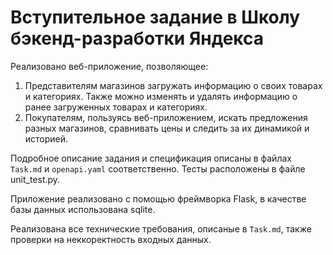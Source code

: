 # Вступительное задание в Школу бэкенд-разработки Яндекса

Реализовано веб-приложение, позволяющее:
1. Представителям магазинов загружать информацию о своих товарах и категориях. Также можно изменять и удалять информацию о ранее загруженных товарах и категориях.
2. Покупателям, пользуясь веб-приложением, искать предложения разных магазинов, сравнивать цены и следить за их динамикой и историей.

Подробное описание задания и спецификация описаны в файлах <code>Task.md</code> и <code>openapi.yaml</code> соответственно.
Тесты расположены в файле unit_test.py.

Приложение реализовано с помощью фреймворка Flask, в качестве базы данных использована sqlite.

Реализована все технические требования, описаные в <code>Task.md</code>, также проверки на неккоректность входных данных.
